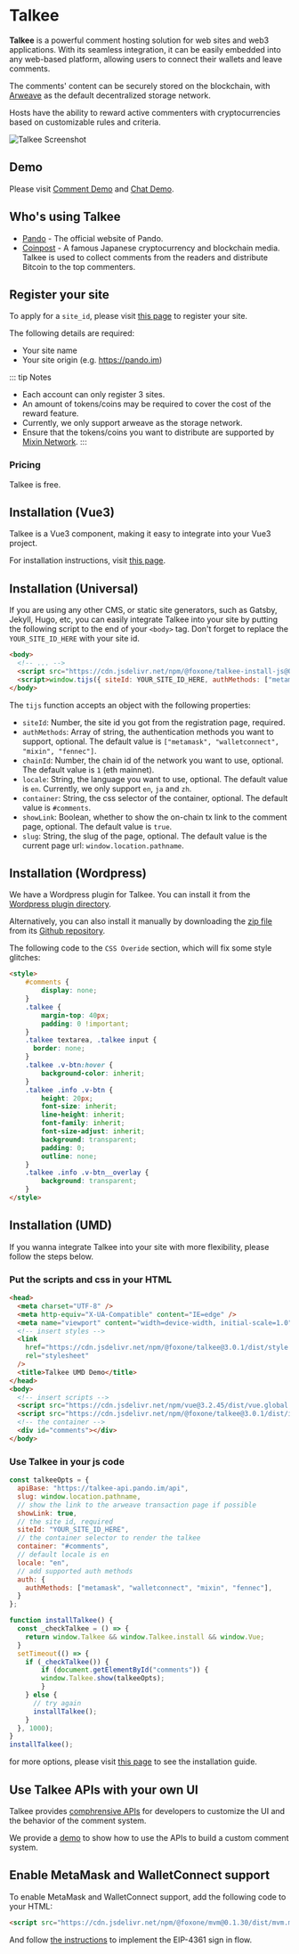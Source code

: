# Talkee

**Talkee** is a powerful comment hosting solution for web sites and web3 applications. With its seamless integration, it can be easily embedded into any web-based platform, allowing users to connect their wallets and leave comments.

The comments' content can be securely stored on the blockchain, with [Arweave](https://www.arweave.org/) as the default decentralized storage network.

Hosts have the ability to reward active commenters with cryptocurrencies based on customizable rules and criteria.

![Talkee Screenshot](./assets/talkee.webp)

## Demo

Please visit [Comment Demo](https://developers.pando.im/demo/comment-demo.html) and [Chat Demo](https://developers.pando.im/demo/chat-demo.html).

## Who's using Talkee

- [Pando](https://pando.im) - The official website of Pando.
- [Coinpost](https://coinpost.jp) - A famous Japanese cryptocurrency and blockchain media. Talkee is used to collect comments from the readers and distribute Bitcoin to the top commenters.

## Register your site

To apply for a `site_id`, please visit [this page](https://developers.pando.im/console/talkee) to register your site.

The following details are required:

- Your site name
- Your site origin (e.g. https://pando.im)

::: tip Notes
- Each account can only register 3 sites.
- An amount of tokens/coins may be required to cover the cost of the reward feature.
- Currently, we only support arweave as the storage network.
- Ensure that the tokens/coins you want to distribute are supported by [Mixin Network](https://mixin.space).
:::

### Pricing

Talkee is free.

## Installation (Vue3)

Talkee is a Vue3 component, making it easy to integrate into your Vue3 project. 

For installation instructions, visit [this page](https://github.com/fox-one/uikit-next/tree/main/packages/talkee).

## Installation (Universal)

If you are using any other CMS, or static site generators, such as Gatsby, Jekyll, Hugo, etc, you can easily integrate Talkee into your site by putting the following script to the end of your `<body>` tag. Don't forget to replace the `YOUR_SITE_ID_HERE` with your site id.

```html
<body>
  <!-- ... -->
  <script src="https://cdn.jsdelivr.net/npm/@foxone/talkee-install-js@0.1.2/dist/ti.min.js"></script>
  <script>window.tijs({ siteId: YOUR_SITE_ID_HERE, authMethods: ["metamask", "fennec"] });</script>
</body>
```

The `tijs` function accepts an object with the following properties:

- `siteId`: Number, the site id you got from the registration page, required.
- `authMethods`: Array of string, the authentication methods you want to support, optional. The default value is `["metamask", "walletconnect", "mixin", "fennec"]`.
- `chainId`: Number, the chain id of the network you want to use, optional. The default value is `1` (eth mainnet).
- `locale`: String, the language you want to use, optional. The default value is `en`. Currently, we only support `en`, `ja` and `zh`.
- `container`: String, the css selector of the container, optional. The default value is `#comments`.
- `showLink`: Boolean, whether to show the on-chain tx link to the comment page, optional. The default value is `true`.
- `slug`: String, the slug of the page, optional. The default value is the current page url: `window.location.pathname`.

## Installation (Wordpress)

We have a Wordpress plugin for Talkee. You can install it from the [Wordpress plugin directory](https://wordpress.org/plugins/talkee/).

Alternatively, you can also install it manually by downloading the [zip file](https://github.com/pandodao/talkee-wordpress-plugin/archive/refs/heads/main.zip) from its [Github repository](https://github.com/pandodao/talkee-wordpress-plugin).

The following code to the `CSS Overide` section, which will fix some style glitches:

```html
<style>
	#comments {
		display: none;
	}
	.talkee {
		margin-top: 40px;
		padding: 0 !important;
	}
	.talkee textarea, .talkee input {
	  border: none;
	}
	.talkee .v-btn:hover {
	    background-color: inherit;
	}
	.talkee .info .v-btn {
		height: 20px;
		font-size: inherit;
		line-height: inherit;
		font-family: inherit;
		font-size-adjust: inherit;
		background: transparent;
		padding: 0;
		outline: none;
	}
	.talkee .info .v-btn__overlay {
		background: transparent;
	}
</style>
```

## Installation (UMD)

If you wanna integrate Talkee into your site with more flexibility, please follow the steps below.

### Put the scripts and css in your HTML

```html
<head>
  <meta charset="UTF-8" />
  <meta http-equiv="X-UA-Compatible" content="IE=edge" />
  <meta name="viewport" content="width=device-width, initial-scale=1.0" />
  <!-- insert styles -->
  <link
    href="https://cdn.jsdelivr.net/npm/@foxone/talkee@3.0.1/dist/style.css"
    rel="stylesheet"
  />
  <title>Talkee UMD Demo</title>
</head>
<body>
  <!-- insert scripts -->
  <script src="https://cdn.jsdelivr.net/npm/vue@3.2.45/dist/vue.global.prod.js"></script>
  <script src="https://cdn.jsdelivr.net/npm/@foxone/talkee@3.0.1/dist/index.umd.js"></script>
  <!-- the container -->
  <div id="comments"></div>
</body>
```

### Use Talkee in your js code

```js
const talkeeOpts = {
  apiBase: "https://talkee-api.pando.im/api",
  slug: window.location.pathname,
  // show the link to the arweave transaction page if possible
  showLink: true,
  // the site id, required
  siteId: "YOUR_SITE_ID_HERE",
  // the container selector to render the talkee
  container: "#comments",
  // default locale is en
  locale: "en",
  // add supported auth methods
  auth: {
    authMethods: ["metamask", "walletconnect", "mixin", "fennec"],
  }
};

function installTalkee() {
  const _checkTalkee = () => {
    return window.Talkee && window.Talkee.install && window.Vue;
  }
  setTimeout(() => {
    if (_checkTalkee()) {
	    if (document.getElementById("comments")) {
        window.Talkee.show(talkeeOpts);
	    }
    } else {
      // try again
      installTalkee();
    }
  }, 1000);
}
installTalkee();
```

for more options, please visit [this page](https://github.com/fox-one/uikit-next/tree/main/packages/talkee) to see the installation guide.


## Use Talkee APIs with your own UI

Talkee provides [comphrensive APIs](../references/talkee/api.md) for developers to customize the UI and the behavior of the comment system.

We provide a <a href="https://developers.pando.im/demo/chat-demo.html" target="_blank">demo</a> to show how to use the APIs to build a custom comment system.

## Enable MetaMask and WalletConnect support

To enable MetaMask and WalletConnect support, add the following code to your HTML:

```html
<script src="https://cdn.jsdelivr.net/npm/@foxone/mvm@0.1.30/dist/mvm.min.js"></script>
```

And follow [the instructions](../references/auth-client.html#eip-4361-sign-in-with-ethereum) to implement the EIP-4361 sign in flow.
